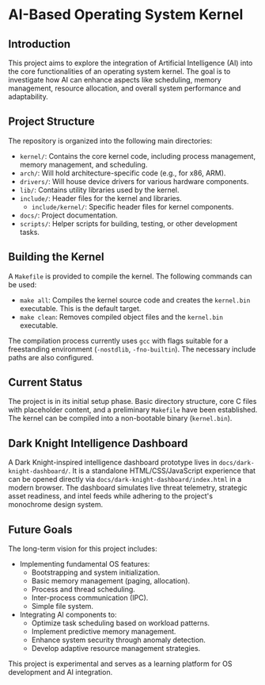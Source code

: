 # AI-Based Operating System Kernel

## Introduction

This project aims to explore the integration of Artificial Intelligence (AI) into the core functionalities of an operating system kernel. The goal is to investigate how AI can enhance aspects like scheduling, memory management, resource allocation, and overall system performance and adaptability.

## Project Structure

The repository is organized into the following main directories:

- `kernel/`: Contains the core kernel code, including process management, memory management, and scheduling.
- `arch/`: Will hold architecture-specific code (e.g., for x86, ARM).
- `drivers/`: Will house device drivers for various hardware components.
- `lib/`: Contains utility libraries used by the kernel.
- `include/`: Header files for the kernel and libraries.
    - `include/kernel/`: Specific header files for kernel components.
- `docs/`: Project documentation.
- `scripts/`: Helper scripts for building, testing, or other development tasks.

## Building the Kernel

A `Makefile` is provided to compile the kernel. The following commands can be used:

- `make all`: Compiles the kernel source code and creates the `kernel.bin` executable. This is the default target.
- `make clean`: Removes compiled object files and the `kernel.bin` executable.

The compilation process currently uses `gcc` with flags suitable for a freestanding environment (`-nostdlib`, `-fno-builtin`). The necessary include paths are also configured.

## Current Status

The project is in its initial setup phase. Basic directory structure, core C files with placeholder content, and a preliminary `Makefile` have been established. The kernel can be compiled into a non-bootable binary (`kernel.bin`).

## Dark Knight Intelligence Dashboard

A Dark Knight-inspired intelligence dashboard prototype lives in `docs/dark-knight-dashboard/`. It is a standalone HTML/CSS/JavaScript experience that can be opened directly via `docs/dark-knight-dashboard/index.html` in a modern browser. The dashboard simulates live threat telemetry, strategic asset readiness, and intel feeds while adhering to the project's monochrome design system.

## Future Goals

The long-term vision for this project includes:

- Implementing fundamental OS features:
    - Bootstrapping and system initialization.
    - Basic memory management (paging, allocation).
    - Process and thread scheduling.
    - Inter-process communication (IPC).
    - Simple file system.
- Integrating AI components to:
    - Optimize task scheduling based on workload patterns.
    - Implement predictive memory management.
    - Enhance system security through anomaly detection.
    - Develop adaptive resource management strategies.

This project is experimental and serves as a learning platform for OS development and AI integration.
